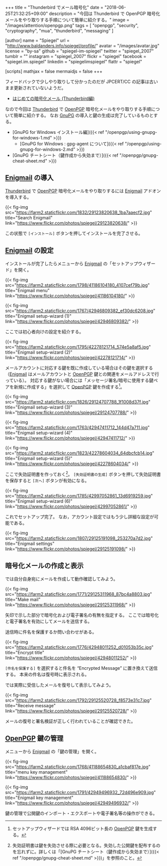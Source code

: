 +++
title = "Thunderbird でメール暗号化"
date = "2018-06-25T21:32:25+09:00"
description = "今回は Thunderbird で OpenPGP 暗号化メールをやり取りする手順について簡単に紹介する。"
image = "/images/attention/openpgp.png"
tags = [ "openpgp", "security", "cryptography", "mua", "thunderbird", "messaging" ]

[author]
  name      = "Spiegel"
  url       = "http://www.baldanders.info/spiegel/profile/"
  avatar    = "/images/avatar.jpg"
  license   = "by-sa"
  github    = "spiegel-im-spiegel"
  twitter   = "spiegel_2007"
  tumblr    = ""
  instagram = "spiegel_2007"
  flickr    = "spiegel"
  facebook  = "spiegel.im.spiegel"
  linkedin  = "spiegelimspiegel"
  flattr    = "spiegel"

[scripts]
  mathjax = false
  mermaidjs = false
+++

フィードバックで少しやり取りして分かったのだが JPCERT/CC の記事は古いまま更新されていないようだ。

- [はじめての暗号化メール (Thunderbird編)](https://www.jpcert.or.jp/magazine/security/pgpquick.html)

なので今回は [Thunderbird] で [OpenPGP] 暗号化メールをやり取りする手順について簡単に紹介する。
なお [GnuPG] の導入と鍵の生成は完了しているものとする。

- [GnuPG for Windows インストール編]({{< ref "/openpgp/using-gnupg-for-windows-1.md" >}})
    - [GnuPG for Windows : gpg-agent について]({{< ref "/openpgp/using-gnupg-for-windows-2.md" >}})
- [GnuPG チートシート（鍵作成から失効まで）]({{< ref "/openpgp/gnupg-cheat-sheet.md" >}})

## [Enigmail] の導入

[Thunderbird] で [OpenPGP] 暗号化メールをやり取りするには [Enigmail] アドオンを導入する。

{{< fig-img src="https://farm2.staticflickr.com/1832/29123820638_1ba7aaecf2.jpg" title="Search Enigmail" link="https://www.flickr.com/photos/spiegel/29123820638/" >}}

この状態で `[インストール]` ボタンを押してインストールを完了させる。

## [Enigmail] の設定

インストールが完了したらメニューから [Enigmail] の「セットアップウィザード」を開く。

{{< fig-img src="https://farm2.staticflickr.com/1798/41186104180_4107cef79b.jpg" title="Enigmail menu" link="https://www.flickr.com/photos/spiegel/41186104180/" >}}

{{< fig-img src="https://farm2.staticflickr.com/1767/42946809382_ef30dc6208.jpg" title="Enigmail setup-wizard (1)" link="https://www.flickr.com/photos/spiegel/42946809382/" >}}

ここでは初心者向けの設定を紹介する。

{{< fig-img src="https://farm2.staticflickr.com/1795/42278121714_574e5a8af5.jpg" title="Enigmail setup-wizard (2)" link="https://www.flickr.com/photos/spiegel/42278121714/" >}}

メールアカウントに対応する鍵を既に作成している場合はその鍵を選択する（[Enigmail] はメールアカウントと [OpenPGP] 鍵との関連をメールアドレスで行っている）。
対応する鍵がない場合には「メッセージ署名/暗号に使用する鍵ペアを新規に作成する」を選択して [OpenPGP] 鍵を作成する[^key1]。

[^key1]: セットアップウィザードでは RSA 4096ビット長の [OpenPGP] 鍵を生成する。

{{< fig-img src="https://farm2.staticflickr.com/1826/29124707788_1f1008d37f.jpg" title="Enigmail setup-wizard (3)" link="https://www.flickr.com/photos/spiegel/29124707788/" >}}

{{< fig-img src="https://farm2.staticflickr.com/1763/42947411712_144d47a711.jpg" title="Enigmail setup-wizard (4)" link="https://www.flickr.com/photos/spiegel/42947411712/" >}}

{{< fig-img src="https://farm2.staticflickr.com/1823/42278604034_64dbcfcb14.jpg" title="Enigmail setup-wizard (5)" link="https://www.flickr.com/photos/spiegel/42278604034/" >}}

ここで失効証明書を作っておく[^rvk1]。
`[失効証明書の生成]` ボタンを押して失効証明書を保存すると `[次へ]` ボタンが有効になる。

[^rvk1]: 失効証明書は鍵を失効させる際に必要となる。失効した公開鍵を配布するのを忘れずに。詳しくは「[GnuPG チートシート（鍵作成から失効まで）]({{< ref "/openpgp/gnupg-cheat-sheet.md" >}})」を参照のこと。

{{< fig-img src="https://farm2.staticflickr.com/1785/42997052861_13d6919259.jpg" title="Enigmail setup-wizard (6)" link="https://www.flickr.com/photos/spiegel/42997052861/" >}}

これでセットアップ完了。
なお，アカウント設定ではもう少し詳細な設定が可能である。

{{< fig-img src="https://farm2.staticflickr.com/1807/29125191098_253270a7d2.jpg" title="Enigmail settings" link="https://www.flickr.com/photos/spiegel/29125191098/" >}}

## 暗号化メールの作成と表示

では自分自身宛にメールを作成して動作確認してみよう。

{{< fig-img src="https://farm2.staticflickr.com/1771/29125311968_87bc4a8803.jpg" title="Make mail" link="https://www.flickr.com/photos/spiegel/29125311968/" >}}

矢印で示した部分で暗号化および電子署名の有無を指定する。
ここでは暗号化と電子署名を有効にしてメールを送信する。

送信時に件名を保護するか問い合わせがある。

{{< fig-img src="https://farm2.staticflickr.com/1776/42948011252_d01053b35c.jpg" title="Encrypt title" link="https://www.flickr.com/photos/spiegel/42948011252/" >}}

`[件名を保護する]` を選択すると件名を “Encrypted Message” に置き換えて送信する。
本来の件名は復号時に表示される。

では実際に受信したメールを復号して表示してみよう。

{{< fig-img src="https://farm2.staticflickr.com/1792/29125520728_f8573e31c7.jpg" title="Receive message" link="https://www.flickr.com/photos/spiegel/29125520728/" >}}

メールの復号と署名検証が正しく行われていることが確認できた。

## [OpenPGP] 鍵の管理

メニューから [Enigmail] の「鍵の管理」を開く。

{{< fig-img src="https://farm2.staticflickr.com/1768/41188654830_a1cbaf817e.jpg" title="menu key management" link="https://www.flickr.com/photos/spiegel/41188654830/" >}}

{{< fig-img src="https://farm2.staticflickr.com/1791/42949496932_72d496e909.jpg" title="Enigmail key management" link="https://www.flickr.com/photos/spiegel/42949496932/" >}}

鍵の管理で公開鍵のインポート・エクスポートや電子署名等の操作ができる。

[OpenPGP]: http://openpgp.org/
[RFC 4880]: https://tools.ietf.org/html/rfc4880 "RFC 4880 - OpenPGP Message Format"
[RFC 4880bis]: https://datatracker.ietf.org/doc/draft-ietf-openpgp-rfc4880bis/ "draft-ietf-openpgp-rfc4880bis - OpenPGP Message Format"
[GnuPG]: https://gnupg.org/ "The GNU Privacy Guard"
[Thunderbird]: https://www.thunderbird.net/ "Thunderbird — Software made to make email easier. — Mozilla"
[Enigmail]: https://addons.mozilla.org/thunderbird/addon/enigmail/ "Enigmail :: Add-ons for Thunderbird"
